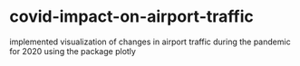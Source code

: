 # covid-impact-on-airport-traffic
implemented visualization of changes in airport traffic during the pandemic for 2020 using the package plotly
